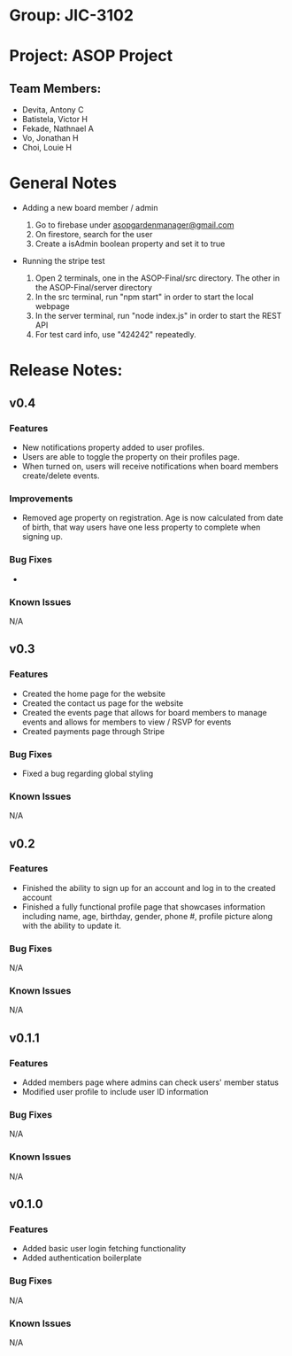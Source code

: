 # Group: JIC-3102
# Project: ASOP Project

## Team Members:
- Devita, Antony C
- Batistela, Victor H
- Fekade, Nathnael A
- Vo, Jonathan H
- Choi, Louie H

# General Notes
- Adding a new board member / admin
  1. Go to firebase under asopgardenmanager@gmail.com
  2. On firestore, search for the user
  3. Create a isAdmin boolean property and set it to true
 
- Running the stripe test
  1. Open 2 terminals, one in the ASOP-Final/src directory. The other in the ASOP-Final/server directory
  2. In the src terminal, run "npm start" in order to start the local webpage
  3. In the server terminal, run "node index.js" in order to start the REST API
  4. For test card info, use "424242" repeatedly.

# Release Notes:

## v0.4
### Features
  - New notifications property added to user profiles.
   - Users are able to toggle the property on their profiles page.
   - When turned on, users will receive notifications when board members create/delete events.
### Improvements
  - Removed age property on registration. Age is now calculated from date of birth, that way users have one less property to complete when signing up. 
### Bug Fixes
  - 
### Known Issues
N/A

## v0.3
### Features
  - Created the home page for the website
  - Created the contact us page for the website
  - Created the events page that allows for board members to manage events and allows for members to view / RSVP for events
  - Created payments page through Stripe
### Bug Fixes
  - Fixed a bug regarding global styling
### Known Issues
N/A

## v0.2
### Features
  - Finished the ability to sign up for an account and log in to the created account
  - Finished a fully functional profile page that showcases information including name, age, birthday, gender, phone #, profile picture along with the ability to update it.
### Bug Fixes
N/A
### Known Issues
N/A

## v0.1.1
### Features
  - Added members page where admins can check users' member status
  - Modified user profile to include user ID information
### Bug Fixes
N/A
### Known Issues
N/A

## v0.1.0
### Features
  - Added basic user login fetching functionality
  - Added authentication boilerplate
### Bug Fixes
N/A
### Known Issues
N/A

